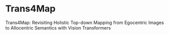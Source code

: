# Trans4Map
Trans4Map: Revisiting Holistic Top-down Mapping from Egocentric Images to Allocentric Semantics with Vision Transformers
